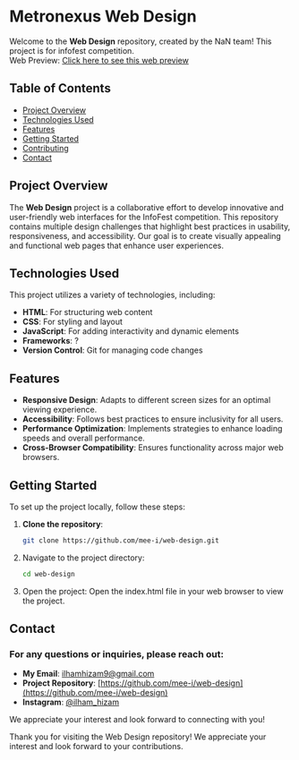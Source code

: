 # Metronexus Web Design

Welcome to the **Web Design** repository, created by the NaN team! This project is for infofest competition.
<br>
Web Preview: [Click here to see this web preview](https://ancloud.my.id/preview/metronexus)

## Table of Contents

- [Project Overview](#project-overview)
- [Technologies Used](#technologies-used)
- [Features](#features)
- [Getting Started](#getting-started)
- [Contributing](#contributing)
- [Contact](#contact)

## Project Overview

The **Web Design** project is a collaborative effort to develop innovative and user-friendly web interfaces for the InfoFest competition. This repository contains multiple design challenges that highlight best practices in usability, responsiveness, and accessibility. Our goal is to create visually appealing and functional web pages that enhance user experiences.

## Technologies Used

This project utilizes a variety of technologies, including:

- **HTML**: For structuring web content
- **CSS**: For styling and layout
- **JavaScript**: For adding interactivity and dynamic elements
- **Frameworks**: ?
- **Version Control**: Git for managing code changes

## Features

- **Responsive Design**: Adapts to different screen sizes for an optimal viewing experience.
- **Accessibility**: Follows best practices to ensure inclusivity for all users.
- **Performance Optimization**: Implements strategies to enhance loading speeds and overall performance.
- **Cross-Browser Compatibility**: Ensures functionality across major web browsers.

## Getting Started

To set up the project locally, follow these steps:

1. **Clone the repository**:
   ```bash
   git clone https://github.com/mee-i/web-design.git
   ```

2. Navigate to the project directory:

   ```bash
   cd web-design
   ```
3. Open the project: Open the index.html file in your web browser to view the project.

## Contact
### For any questions or inquiries, please reach out:

- **My Email**: [ilhamhizam9@gmail.com](mailto:ilhamhizam9@gmail.com?subject=[GitHub]%20mee-i%20Web%20Design)
- **Project Repository**: [https://github.com/mee-i/web-design](https://github.com/mee-i/web-design)
- **Instagram**: [@ilham_hizam](https://instagram.com/@ilham_hizam)

We appreciate your interest and look forward to connecting with you!

Thank you for visiting the Web Design repository! We appreciate your interest and look forward to your contributions.
